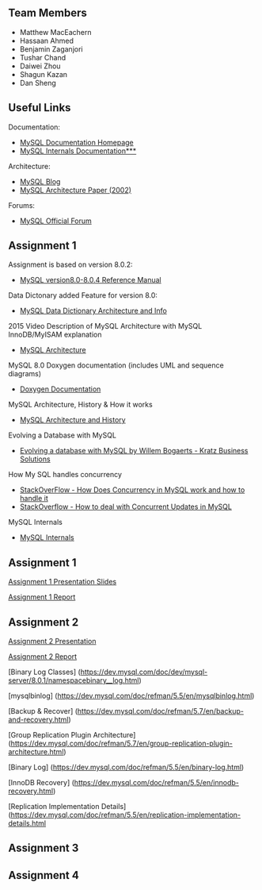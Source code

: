 ## Team Members

- Matthew MacEachern
- Hassaan Ahmed
- Benjamin Zaganjori
- Tushar Chand
- Daiwei Zhou
- Shagun Kazan
- Dan Sheng

## Useful Links
Documentation:
- [MySQL Documentation Homepage](https://dev.mysql.com/doc/)
- [MySQL Internals Documentation***](https://dev.mysql.com/doc/internals/en/)

Architecture:
- [MySQL Blog](http://mysqladvice.blogspot.ca/2013/12/mysql-architecture.html)
- [MySQL Architecture Paper (2002)](https://s2.smu.edu/~rkotamarti/mysql.pdf)

Forums:
- [MySQL Official Forum](https://forums.mysql.com/)


## Assignment 1
Assignment is based on version 8.0.2:
- [MySQL version8.0-8.0.4 Reference Manual](https://dev.mysql.com/doc/refman/8.0/en/mysql-nutshell.html)

Data Dictonary added Feature for version 8.0:
- [MySQL Data Dictionary Architecture and Info](http://mysqlserverteam.com/mysql-8-0-data-dictionary-architecture-and-design/)

2015 Video Description of MySQL Architecture with MySQL InnoDB/MyISAM explanation
- [MySQL Architecture](https://www.youtube.com/watch?v=Xvhi63cZADo)

MySQL 8.0 Doxygen documentation (includes UML and sequence diagrams)
- [Doxygen Documentation](http://mysqlserverteam.com/mysql-8-0-now-documented-with-doxygen/)

MySQL Architecture, History & How it works
- [MySQL Architecture and History](https://www.safaribooksonline.com/library/view/high-performance-mysql/9781449332471/ch01.html)

Evolving a Database with MySQL
- [Evolving a database with MySQL by Willem Bogaerts - Kratz Business Solutions](https://www.howtoforge.com/tutorial/evolving-a-database-with-mysql/)

How My SQL handles concurrency
- [StackOverFlow - How Does Concurrency in MySQL work and how to handle it](https://stackoverflow.com/questions/4828490/mysql-concurrency-how-does-it-work-and-do-i-need-to-handle-it-in-my-applicatio)
- [StackOverflow - How to deal with Concurrent Updates in MySQL](https://stackoverflow.com/questions/1195858/how-to-deal-with-concurrent-updates-in-databases)

MySQL Internals
- [MySQL Internals](https://www.safaribooksonline.com/library/view/understanding-mysql-internals/0596009577/ch01s02.html)

## Assignment 1

[Assignment 1 Presentation Slides](https://docs.google.com/a/yorku.ca/presentation/d/1uXyy6BNy5paWNZ9Leblvz_OpSgKnuuWA6bmEGUY1ZsI/edit?usp=sharing)

[Assignment 1 Report](https://docs.google.com/a/yorku.ca/document/d/1Wp6TZ9IfUIo-8H6H1jEewiWgJEN5QWrr4uIEgjHZP5M/edit?usp=sharing)

## Assignment 2

[Assignment 2 Presentation](https://docs.google.com/presentation/d/11F5nrT1E8WiEKX01Tfq_UXJnWBBthJxTOyRdU17rL_c/edit#slide=id.g2a6d5abb4f_0_0)

[Assignment 2 Report](https://docs.google.com/document/d/1xQmUpi5_TQQy_MwygM31RZyMYHYta6tCtuy-DJhM4v4/edit#)

[Binary Log Classes] (https://dev.mysql.com/doc/dev/mysql-server/8.0.1/namespacebinary__log.html)

[mysqlbinlog] (https://dev.mysql.com/doc/refman/5.5/en/mysqlbinlog.html)

[Backup & Recover] (https://dev.mysql.com/doc/refman/5.7/en/backup-and-recovery.html)

[Group Replication Plugin Architecture] (https://dev.mysql.com/doc/refman/5.7/en/group-replication-plugin-architecture.html)

[Binary Log] (https://dev.mysql.com/doc/refman/5.5/en/binary-log.html)

[InnoDB Recovery] (https://dev.mysql.com/doc/refman/5.5/en/innodb-recovery.html)

[Replication Implementation Details] (https://dev.mysql.com/doc/refman/5.5/en/replication-implementation-details.html

## Assignment 3

## Assignment 4
